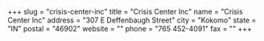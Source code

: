 +++
slug = "crisis-center-inc"
title = "Crisis Center Inc"
name = "Crisis Center Inc"
address = "307 E Deffenbaugh Street"
city = "Kokomo"
state = "IN"
postal = "46902"
website = ""
phone = "765 452-4091"
fax = ""
+++
